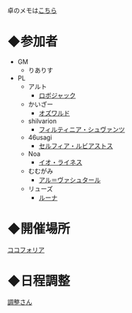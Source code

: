 卓のメモは[こちら](/Flambe/memo.md)

# ◆参加者
- GM
  - りありす
- PL
  - アルト
    - [ロボジャック](https://yutorize.2-d.jp/ytsheet/sw2.5/?id=XWR8nz)
  - かいざー
    - [オズワルド](https://trpg-yarouze.sakura.ne.jp/ytsheet2/sw2.5/?id=oapHdG)
  - shilvarion
    - [フィルティニア・シュヴァンツ](https://yutorize.2-d.jp/ytsheet/sw2.5/?id=tUBkSk)
  - 46usagi
    - [セルフィア・ルビアストス](https://yutorize.2-d.jp/ytsheet/sw2.5/?id=6277Q2)
  - Noa
    - [イオ・ライネス](https://yutorize.2-d.jp/ytsheet/sw2.5/?id=YBqYjN)
  - むむがみ
    - [アル＝ヴァシュタール](https://yutorize.2-d.jp/ytsheet/sw2.5/?id=2fp40W)
  - リューズ
    - [ルーナ](https://yutorize.2-d.jp/ytsheet/sw2.5/?id=Mf2DR4)

# ◆開催場所
[ココフォリア](https://ccfolia.com/rooms/a8o2Ua7lR)

# ◆日程調整
[調整さん](https://chouseisan.com/s?h=3c2ce3ebacd44435a64b1430a33bbc66)
